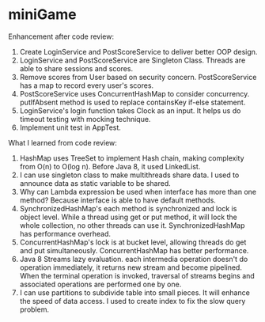 # miniGame

Enhancement after code review:<br/>
1. Create LoginService and PostScoreService to deliver better OOP design.<br/>
2. LoginService and PostScoreService are Singleton Class. Threads are able to share sessions and scores.<br/>
3. Remove scores from User based on security concern. PostScoreService has a map to record every user's scores.<br/>
4. PostScoreService uses ConcurrentHashMap to consider concurrency. putIfAbsent method is used to replace containsKey if-else statement.<br/>
5. LoginService's login function takes Clock as an input. It helps us do timeout testing with mocking technique.<br/>
6. Implement unit test in AppTest. <br/>

What I learned from code review:<br/>
1. HashMap uses TreeSet to implement Hash chain, making complexity from O(n) to O(log n). Before Java 8, it used LinkedList.<br/>
2. I can use singleton class to make multithreads share data. I used to announce data as static variable to be shared.<br/>
3. Why can Lambda expression be used when interface has more than one method? Because interface is able to have default methods.<br/>
4. SynchronizedHashMap's each method is synchronized and lock is object level. While a thread using get or put method, it will lock the      whole collection, no other threads can use it. SynchronizedHashMap has performance overhead.<br/>
5. ConcurrentHashMap's lock is at bucket level, allowing threads do get and put simultaneously. ConcurrentHashMap has better performance.<br/>
6. Java 8 Streams lazy evaluation. each intermedia operation doesn't do operation immediately, it returns new stream and become pipelined. When the terminal operation is invoked, traversal of streams begins and associated operations are performed one by one.
7. I can use partitions to subdivide table into small pieces. It will enhance the speed of data access. I used to create index to fix the slow query problem.


